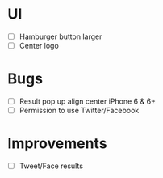 # UI
- [ ] Hamburger button larger
- [ ] Center logo

# Bugs
- [ ] Result pop up align center iPhone 6 & 6+
- [ ] Permission to use Twitter/Facebook

# Improvements
- [ ] Tweet/Face results
